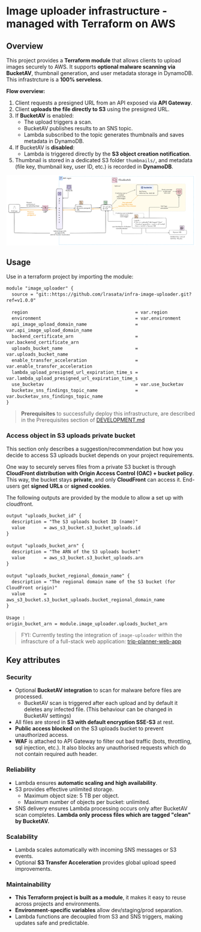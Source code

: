 # Image uploader infrastructure - managed with Terraform on AWS

## Overview

This project provides a **Terraform module** that allows clients to upload images securely to AWS.
It supports **optional malware scanning via BucketAV**, thumbnail generation, and user metadata storage in DynamoDB.
This infrastrcture is a **100% serveless**.

**Flow overview:**

1. Client requests a presigned URL from an API exposed via **API Gateway**.
2. Client **uploads the file directly to S3** using the presigned URL.
3. If **BucketAV** is enabled:
   - The upload triggers a scan.
   - BucketAV publishes results to an SNS topic.
   - Lambda subscribed to the topic generates thumbnails and saves metadata in DynamoDB.
4. If BucketAV is **disabled**:
   - Lambda is triggered directly by the **S3 object creation notification**.
5. Thumbnail is stored in a dedicated S3 folder `thumbnails/`, and metadata (file key, thumbnail key, user ID, etc.) is recorded in **DynamoDB**.


<img src="docs/upload-image-infra.png" alt="image-uploader-infrastructure">

## Usage

Use in a terraform project by importing the module:

```text
module "image_uploader" {
  source = "git::https://github.com/lrasata/infra-image-uploader.git?ref=v1.0.0"

  region                                        = var.region
  environment                                   = var.environment
  api_image_upload_domain_name                  = var.api_image_upload_domain_name
  backend_certificate_arn                       = var.backend_certificate_arn
  uploads_bucket_name                           = var.uploads_bucket_name
  enable_transfer_acceleration                  = var.enable_transfer_acceleration
  lambda_upload_presigned_url_expiration_time_s = var.lambda_upload_presigned_url_expiration_time_s
  use_bucketav                                  = var.use_bucketav
  bucketav_sns_findings_topic_name              = var.bucketav_sns_findings_topic_name
}
```
>
> **Prerequisites** to successfully deploy this infrastructure, are described in the Prerequisites section of [DEVELOPMENT.md](DEVELOPMENT.md)
>

### Access object in S3 uploads private bucket

This section only describes a suggestion/recommendation but how you decide to access S3 uploads bucket depends on your project requirements.

One way to securely serves files from a private S3 bucket is through **CloudFront distribution with Origin Access Control (OAC) + bucket policy**. This way, the bucket stays **private**, and only **CloudFront** can access it. End-users get **signed URLs** or **signed cookies**.

The following outputs are provided by the module to allow a set up with cloudfront.

````text
output "uploads_bucket_id" {
  description = "The S3 uploads bucket ID (name)"
  value       = aws_s3_bucket.s3_bucket_uploads.id
}

output "uploads_bucket_arn" {
  description = "The ARN of the S3 uploads bucket"
  value       = aws_s3_bucket.s3_bucket_uploads.arn
}

output "uploads_bucket_regional_domain_name" {
  description = "The regional domain name of the S3 bucket (for CloudFront origin)"
  value       = aws_s3_bucket.s3_bucket_uploads.bucket_regional_domain_name
}

Usage : 
origin_bucket_arn = module.image_uploader.uploads_bucket_arn
````

> FYI: Currently testing the integration of `image-uploader` within the infrascture of a full-stack web application: [trip-planner-web-app](https://github.com/lrasata/infra-trip-planner-webapp)

## Key attributes

### Security

- Optional **BucketAV integration** to scan for malware before files are processed.
  - BucketAV scan is triggered after each upload and by default it deletes any infected file. (This behaviour can be changed in BucketAV settings)
- All files are stored in **S3 with default encryption SSE-S3**  at rest.
- **Public access blocked** on the S3 uploads bucket to prevent unauthorized access.
- **WAF** is attached to API Gateway to filter out bad traffic (bots, throttling, sql injection, etc.). It also blocks any unauthorised requests which do not contain required auth header.

### Reliability

- Lambda ensures **automatic scaling and high availability**.
- S3 provides effective unlimited storage.
  - Maximum object size: 5 TB per object.
  - Maximum number of objects per bucket: unlimited.
- SNS delivery ensures Lambda processing occurs only after BucketAV scan completes. **Lambda only process files which are tagged "clean" by BucketAV.**

### Scalability

- Lambda scales automatically with incoming SNS messages or S3 events.
- Optional **S3 Transfer Acceleration** provides global upload speed improvements.

### Maintainability

- **This Terraform project is built as a module**, it makes it easy to reuse across projects and environments.
- **Environment-specific variables** allow dev/staging/prod separation.
- Lambda functions are decoupled from S3 and SNS triggers, making updates safe and predictable.
